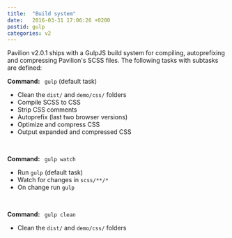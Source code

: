 ```yaml
---
title:  "Build system"
date:   2016-03-31 17:06:26 +0200
postid: gulp
categories: v2
---
```

Pavilion v2.0.1 ships with a GulpJS build system for compiling, autoprefixing and compressing Pavilion's SCSS files.
The following tasks with subtasks are defined:

<strong>Command: &nbsp;</strong> `gulp` (default task)

- Clean the `dist/` and `demo/css/` folders
- Compile SCSS to CSS
- Strip CSS comments
- Autoprefix (last two browser versions)
- Optimize and compress CSS
- Output expanded and compressed CSS

<br>

<strong>Command: &nbsp;</strong> `gulp watch`

- Run `gulp` (default task)
- Watch for changes in `scss/**/*`
- On change run `gulp`

<br>

<strong>Command: &nbsp;</strong> `gulp clean`

- Clean the `dist/` and `demo/css/` folders